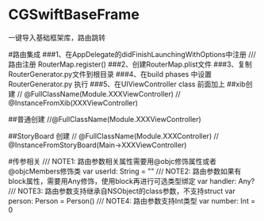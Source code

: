 # CGSwiftBaseFrame
一键导入基础框架库，路由跳转

#路由集成 
###1、在AppDelegate的didFinishLaunchingWithOptions中注册 
/// 路由注册 RouterMap.register() 
###2、创建RouterMap.plist文件 
###3、复制RouterGenerator.py文件到根目录 
###4、在build phases 中设置 RouterGenerator.py 执行 
###5、在UIViewController class 前面加上 
##xib创建 
// @FullClassName(Module.XXXViewController) 
// @InstanceFromXib(XXXViewController)

##普通创建 
//@FullClassName(Module.XXXViewController)

##StoryBoard 创建 
// @FullClassName(Module.XXXController) 
// @InstanceFromStoryBoard(Main->XXXViewController)

 
 #传参相关
 /// NOTE1: 路由参数相关属性需要用@objc修饰属性或者@objcMembers修饰类
 var userId: String = ""
 /// NOTE2: 路由参数如果有block属性，需要用Any修饰，使用block再进行可选类型绑定
 var handler: Any?
 /// NOTE3: 路由参数支持继承自NSObject的class参数，不支持struct
 var person: Person = Person()
 /// NOTE4: 路由参数支持Int类型
 var number: Int = 0

